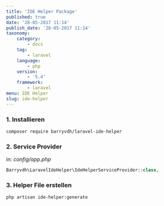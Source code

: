 ```yaml
---
title: 'IDE Helper Package'
published: true
date: '28-05-2017 11:14'
publish_date: '28-05-2017 11:14'
taxonomy:
    category:
        - docs
    tag:
        - laravel
    language:
        - php
    version:
        - '5.4'
    framework:
        - laravel
menu: IDE Helper
slug: ide-helper
---
```


### 1. Installieren

```bash
composer require barryvdh/laravel-ide-helper
```

### 2. Service Provider
in: _config/app.php_

```php 
Barryvdh\LaravelIdeHelper\IdeHelperServiceProvider::class,
```

### 3. Helper File erstellen

```bash
php artisan ide-helper:generate
```